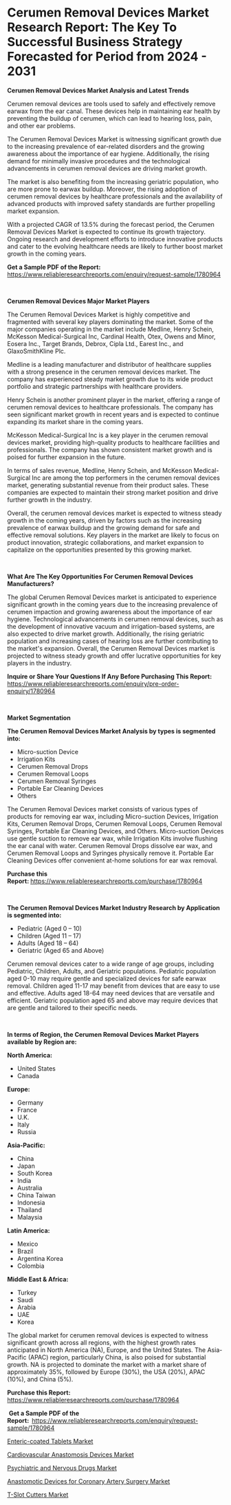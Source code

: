 <p><h1>Cerumen Removal Devices Market Research Report: The Key To Successful Business Strategy Forecasted for Period from 2024 - 2031</h1></p><p><strong>Cerumen Removal Devices Market Analysis and Latest Trends</strong></p>
<p><p>Cerumen removal devices are tools used to safely and effectively remove earwax from the ear canal. These devices help in maintaining ear health by preventing the buildup of cerumen, which can lead to hearing loss, pain, and other ear problems.</p><p>The Cerumen Removal Devices Market is witnessing significant growth due to the increasing prevalence of ear-related disorders and the growing awareness about the importance of ear hygiene. Additionally, the rising demand for minimally invasive procedures and the technological advancements in cerumen removal devices are driving market growth.</p><p>The market is also benefiting from the increasing geriatric population, who are more prone to earwax buildup. Moreover, the rising adoption of cerumen removal devices by healthcare professionals and the availability of advanced products with improved safety standards are further propelling market expansion.</p><p>With a projected CAGR of 13.5% during the forecast period, the Cerumen Removal Devices Market is expected to continue its growth trajectory. Ongoing research and development efforts to introduce innovative products and cater to the evolving healthcare needs are likely to further boost market growth in the coming years.</p></p>
<p><strong>Get a Sample PDF of the Report:&nbsp;</strong> <a href="https://www.reliableresearchreports.com/enquiry/request-sample/1780964">https://www.reliableresearchreports.com/enquiry/request-sample/1780964</a></p>
<p>&nbsp;</p>
<p><strong>Cerumen Removal Devices Major Market Players</strong></p>
<p><p>The Cerumen Removal Devices Market is highly competitive and fragmented with several key players dominating the market. Some of the major companies operating in the market include Medline, Henry Schein, McKesson Medical-Surgical Inc, Cardinal Health, Otex, Owens and Minor, Eosera Inc., Target Brands, Debrox, Cipla Ltd., Earest Inc., and GlaxoSmithKline Plc.</p><p>Medline is a leading manufacturer and distributor of healthcare supplies with a strong presence in the cerumen removal devices market. The company has experienced steady market growth due to its wide product portfolio and strategic partnerships with healthcare providers.</p><p>Henry Schein is another prominent player in the market, offering a range of cerumen removal devices to healthcare professionals. The company has seen significant market growth in recent years and is expected to continue expanding its market share in the coming years.</p><p>McKesson Medical-Surgical Inc is a key player in the cerumen removal devices market, providing high-quality products to healthcare facilities and professionals. The company has shown consistent market growth and is poised for further expansion in the future.</p><p>In terms of sales revenue, Medline, Henry Schein, and McKesson Medical-Surgical Inc are among the top performers in the cerumen removal devices market, generating substantial revenue from their product sales. These companies are expected to maintain their strong market position and drive further growth in the industry.</p><p>Overall, the cerumen removal devices market is expected to witness steady growth in the coming years, driven by factors such as the increasing prevalence of earwax buildup and the growing demand for safe and effective removal solutions. Key players in the market are likely to focus on product innovation, strategic collaborations, and market expansion to capitalize on the opportunities presented by this growing market.</p></p>
<p>&nbsp;</p>
<p><strong>What Are The Key Opportunities For Cerumen Removal Devices Manufacturers?</strong></p>
<p><p>The global Cerumen Removal Devices market is anticipated to experience significant growth in the coming years due to the increasing prevalence of cerumen impaction and growing awareness about the importance of ear hygiene. Technological advancements in cerumen removal devices, such as the development of innovative vacuum and irrigation-based systems, are also expected to drive market growth. Additionally, the rising geriatric population and increasing cases of hearing loss are further contributing to the market's expansion. Overall, the Cerumen Removal Devices market is projected to witness steady growth and offer lucrative opportunities for key players in the industry.</p></p>
<p><strong>Inquire or Share Your Questions If Any Before Purchasing This Report:</strong> <a href="https://www.reliableresearchreports.com/enquiry/pre-order-enquiry/1780964">https://www.reliableresearchreports.com/enquiry/pre-order-enquiry/1780964</a></p>
<p>&nbsp;</p>
<p><strong>Market Segmentation</strong></p>
<p><strong>The Cerumen Removal Devices Market Analysis by types is segmented into:</strong></p>
<p><ul><li>Micro-suction Device</li><li>Irrigation Kits</li><li>Cerumen Removal Drops</li><li>Cerumen Removal Loops</li><li>Cerumen Removal Syringes</li><li>Portable Ear Cleaning Devices</li><li>Others</li></ul></p>
<p><p>The Cerumen Removal Devices market consists of various types of products for removing ear wax, including Micro-suction Devices, Irrigation Kits, Cerumen Removal Drops, Cerumen Removal Loops, Cerumen Removal Syringes, Portable Ear Cleaning Devices, and Others. Micro-suction Devices use gentle suction to remove ear wax, while Irrigation Kits involve flushing the ear canal with water. Cerumen Removal Drops dissolve ear wax, and Cerumen Removal Loops and Syringes physically remove it. Portable Ear Cleaning Devices offer convenient at-home solutions for ear wax removal.</p></p>
<p><strong>Purchase this Report:&nbsp;</strong><a href="https://www.reliableresearchreports.com/purchase/1780964">https://www.reliableresearchreports.com/purchase/1780964</a></p>
<p>&nbsp;</p>
<p><strong>The Cerumen Removal Devices Market Industry Research by Application is segmented into:</strong></p>
<p><ul><li>Pediatric (Aged 0 – 10)</li><li>Children (Aged 11 – 17)</li><li>Adults (Aged 18 – 64)</li><li>Geriatric (Aged 65 and Above)</li></ul></p>
<p><p>Cerumen removal devices cater to a wide range of age groups, including Pediatric, Children, Adults, and Geriatric populations. Pediatric population aged 0-10 may require gentle and specialized devices for safe earwax removal. Children aged 11-17 may benefit from devices that are easy to use and effective. Adults aged 18-64 may need devices that are versatile and efficient. Geriatric population aged 65 and above may require devices that are gentle and tailored to their specific needs.</p></p>
<p>&nbsp;</p>
<p><strong>In terms of Region, the Cerumen Removal Devices Market Players available by Region are:</strong></p>
<p>
    <p> <strong> North America: </strong>
        <ul>
            <li>United States</li>
            <li>Canada</li>
        </ul>
        </p> 
    <p> <strong> Europe: </strong>
        <ul>
            <li>Germany</li>
            <li>France</li>
            <li>U.K.</li>
            <li>Italy</li>
            <li>Russia</li>
        </ul>
        </p> 
    <p> <strong> Asia-Pacific: </strong>
        <ul>
            <li>China</li>
            <li>Japan</li>
            <li>South Korea</li>
            <li>India</li>
            <li>Australia</li>
            <li>China Taiwan</li>
            <li>Indonesia</li>
            <li>Thailand</li>
            <li>Malaysia</li>
        </ul>
        </p> 
    <p> <strong> Latin America: </strong>
        <ul>
            <li>Mexico</li>
            <li>Brazil</li>
            <li>Argentina Korea</li>
            <li>Colombia</li>
        </ul>
        </p> 
    <p> <strong> Middle East & Africa: </strong>
        <ul>
            <li>Turkey</li>
            <li>Saudi</li>
            <li>Arabia</li>
            <li>UAE</li>
            <li>Korea</li>
        </ul>
    </p>
    </p>
<p><p>The global market for cerumen removal devices is expected to witness significant growth across all regions, with the highest growth rates anticipated in North America (NA), Europe, and the United States. The Asia-Pacific (APAC) region, particularly China, is also poised for substantial growth. NA is projected to dominate the market with a market share of approximately 35%, followed by Europe (30%), the USA (20%), APAC (10%), and China (5%).</p></p>
<p><strong>Purchase this Report: </strong><a href="https://www.reliableresearchreports.com/purchase/1780964">https://www.reliableresearchreports.com/purchase/1780964</a></p>
<p>&nbsp;<strong>Get a Sample PDF of the Report:&nbsp;&nbsp;</strong><a href="https://www.reliableresearchreports.com/enquiry/request-sample/1780964">https://www.reliableresearchreports.com/enquiry/request-sample/1780964</a></p>
<p><strong></strong></p>
<p><p><a href="https://medium.com/@coltsporer/enteric-coated-tablets-market-size-cagr-trends-2024-2030-292dc3e5e62a">Enteric-coated Tablets Market</a></p><p><a href="https://github.com/santosh758595/Market-Research-Report-List-3/blob/main/cardiovascular-anastomosis-devices-market.md">Cardiovascular Anastomosis Devices Market</a></p><p><a href="https://medium.com/@coltsporer/psychiatric-and-nervous-drugs-market-exploring-market-share-market-trends-and-future-growth-31fb351e9776">Psychiatric and Nervous Drugs Market</a></p><p><a href="https://github.com/elizabethdagraca/Market-Research-Report-List-2/blob/main/anastomotic-devices-for-coronary-artery-surgery-market.md">Anastomotic Devices for Coronary Artery Surgery Market</a></p><p><a href="https://issuu.com/reportprime-2/docs/t-slot-cutters-market-size-2030.pptx">T-Slot Cutters Market</a></p></p>